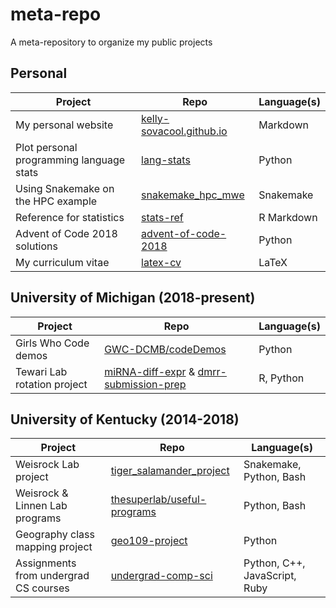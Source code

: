 # meta-repo
A meta-repository to organize my public projects

## Personal


| Project | Repo | Language(s) |
|---------|------|-------------|
| My personal website | [kelly-sovacool.github.io](https://github.com/kelly-sovacool/kelly-sovacool.github.io) | Markdown |
| Plot personal programming language stats | [lang-stats](https://github.com/kelly-sovacool/lang-stats) | Python |
| Using Snakemake on the HPC example | [snakemake_hpc_mwe](https://github.com/kelly-sovacool/snakemake_hpc_mwe) | Snakemake |
| Reference for statistics | [stats-ref](https://github.com/kelly-sovacool/stats-ref) | R Markdown |
| Advent of Code 2018 solutions | [advent-of-code-2018](https://github.com/kelly-sovacool/advent-of-code-2018) | Python |
| My curriculum vitae | [latex-cv](https://github.com/kelly-sovacool/latex-cv) | LaTeX |

## University of Michigan (2018-present)

| Project | Repo | Language(s) |
|---------|------|-------------|
| Girls Who Code demos | [GWC-DCMB/codeDemos](https://github.com/GWC-DCMB/codeDemos) | Python |
| Tewari Lab rotation project | [miRNA-diff-expr](https://github.com/kelly-sovacool/miRNA-diff-expr) & [dmrr-submission-prep](https://github.com/kelly-sovacool/dmrr-submission-prep) | R, Python |

## University of Kentucky (2014-2018)


| Project | Repo | Language(s) |
|---------|------|-------------|
| Weisrock Lab project | [tiger_salamander_project](https://github.com/kelly-sovacool/tiger_salamander_project) | Snakemake, Python, Bash |
| Weisrock & Linnen Lab programs | [thesuperlab/useful-programs](https://github.com/thesuperlab/useful-programs) | Python, Bash |
| Geography class mapping project | [geo109-project](https://github.com/kelly-sovacool/geo109-project) | Python |
| Assignments from undergrad CS courses | [undergrad-comp-sci](https://github.com/kelly-sovacool/undergrad-comp-sci) | Python, C++, JavaScript, Ruby |
